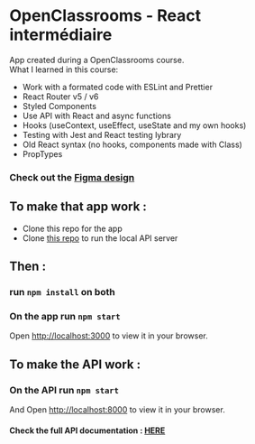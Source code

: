# OpenClassrooms - React intermédiaire

App created during a OpenClassrooms course.  
What I learned in this course:
* Work with a formated code with ESLint and Prettier
* React Router v5 / v6
* Styled Components
* Use API with React and async functions
* Hooks (useContext, useEffect, useState and my own hooks)
* Testing with Jest and React testing lybrary
* Old React syntax (no hooks, components made with Class)
* PropTypes
### Check out the [Figma design](https://www.figma.com/file/KlrToaA7Dj1Sm0opq37ICg/React-interm%C3%A9diaire?node-id=0%3A1)
## To make that app work :

* Clone this repo for the app
* Clone [this repo](https://github.com/OpenClassrooms-Student-Center/7150606-API-React-intermediaire) to run the local API server 

## Then :

### run `npm install` on both
### On the app run `npm start`

Open [http://localhost:3000](http://localhost:3000) to view it in your browser.

## To make the API work :

### On the API run `npm start`
And Open [http://localhost:8000](http://localhost:8000) to view it in your browser.
#### Check the full API documentation : [HERE](https://github.com/OpenClassrooms-Student-Center/7150606-API-React-intermediaire)

